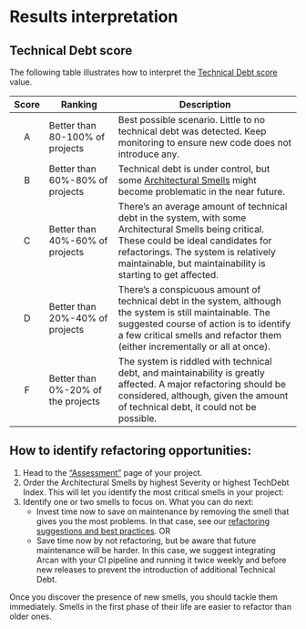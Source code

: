 # Results interpretation

## Technical Debt score

The following table illustrates how to interpret the [Technical Debt score](inspect_project.md#project-card) value.

| Score | Ranking                            | Description                                                                                                                                                                                                                                         |
|:-----:|------------------------------------|-----------------------------------------------------------------------------------------------------------------------------------------------------------------------------------------------------------------------------------------------------|
|   A   | Better than 80-100% of projects    | Best possible scenario. Little to no technical debt was detected. Keep monitoring to ensure new code does not introduce any.                                                                                                                        |
|   B   | Better than 60%-80% of projects    | Technical debt is under control, but some [Architectural Smells](architectural_smells.md) might become problematic in the near future.                                                                                                                                         |
|   C   | Better than 40%-60% of projects    | There’s an average amount of technical debt in the system, with some Architectural Smells being critical. These could be ideal candidates for refactorings. The system is relatively maintainable, but maintainability is starting to get affected. |
|   D   | Better than 20%-40% of projects    | There’s a conspicuous amount of technical debt in the system, although the system is still maintainable. The suggested course of action is to identify a few critical smells and refactor them (either incrementally or all at once).               |
|   F   | Better than 0%-20% of the projects | The system is riddled with technical debt, and maintainability is greatly affected. A major refactoring should be considered, although, given the amount of technical debt, it could not be possible.                                               |

## How to identify refactoring opportunities:

1. Head to the [“Assessment”](inspect_project.md#assessment-page) page of your project.
2. Order the Architectural Smells by highest Severity or highest TechDebt Index. This will let you identify the most critical smells in your project:
3. Identify one or two smells to focus on. What you can do next:
    - Invest time now to save on maintenance by removing the smell that gives you the most problems. In that case, see our [refactoring suggestions and best practices](refactoring.md).
OR
    - Save time now by not refactoring, but be aware that future maintenance will be harder. In this case, we suggest integrating Arcan with your CI pipeline and running it twice weekly and before new releases to prevent the introduction of additional Technical Debt.
  
Once you discover the presence of new smells, you should tackle them immediately. Smells in the first phase of their life are easier to refactor than older ones.
